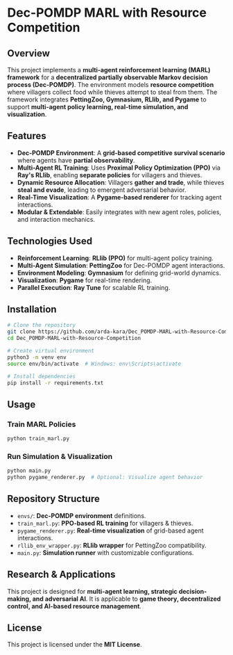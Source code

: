 # Dec-POMDP MARL with Resource Competition

## Overview
This project implements a **multi-agent reinforcement learning (MARL) framework** for a **decentralized partially observable Markov decision process (Dec-POMDP)**. The environment models **resource competition** where villagers collect food while thieves attempt to steal from them. The framework integrates **PettingZoo, Gymnasium, RLlib, and Pygame** to support **multi-agent policy learning, real-time simulation, and visualization**.

## Features
- **Dec-POMDP Environment**: A **grid-based competitive survival scenario** where agents have **partial observability**.
- **Multi-Agent RL Training**: Uses **Proximal Policy Optimization (PPO)** via **Ray's RLlib**, enabling **separate policies** for villagers and thieves.
- **Dynamic Resource Allocation**: Villagers **gather and trade**, while thieves **steal and evade**, leading to emergent adversarial behavior.
- **Real-Time Visualization**: A **Pygame-based renderer** for tracking agent interactions.
- **Modular & Extendable**: Easily integrates with new agent roles, policies, and interaction mechanics.

## Technologies Used
- **Reinforcement Learning**: **RLlib (PPO)** for multi-agent policy training.
- **Multi-Agent Simulation**: **PettingZoo** for Dec-POMDP agent interactions.
- **Environment Modeling**: **Gymnasium** for defining grid-world dynamics.
- **Visualization**: **Pygame** for real-time rendering.
- **Parallel Execution**: **Ray Tune** for scalable RL training.

## Installation
```bash
# Clone the repository
git clone https://github.com/arda-kara/Dec_POMDP-MARL-with-Resource-Competition.git
cd Dec_POMDP-MARL-with-Resource-Competition

# Create virtual environment
python3 -m venv env
source env/bin/activate  # Windows: env\Scripts\activate

# Install dependencies
pip install -r requirements.txt
```

## Usage
### Train MARL Policies
```bash
python train_marl.py
```
### Run Simulation & Visualization
```bash
python main.py
python pygame_renderer.py  # Optional: Visualize agent behavior
```

## Repository Structure
- `envs/`: **Dec-POMDP environment** definitions.
- `train_marl.py`: **PPO-based RL training** for villagers & thieves.
- `pygame_renderer.py`: **Real-time visualization** of grid-based agent interactions.
- `rllib_env_wrapper.py`: **RLlib wrapper** for PettingZoo compatibility.
- `main.py`: **Simulation runner** with customizable configurations.

## Research & Applications
This project is designed for **multi-agent learning, strategic decision-making, and adversarial AI**. It is applicable to **game theory, decentralized control, and AI-based resource management**.

## License
This project is licensed under the **MIT License**.

